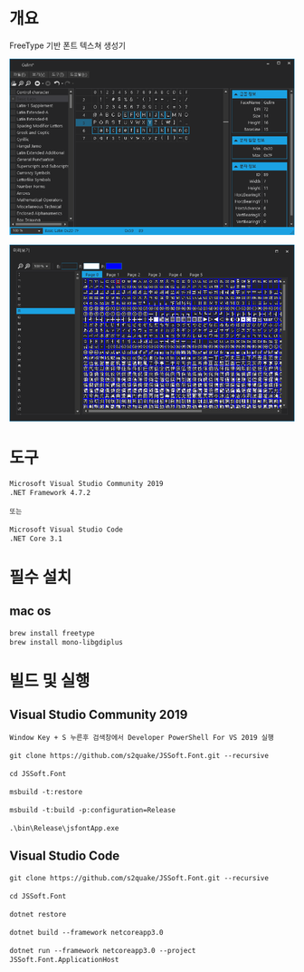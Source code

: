 # 개요

FreeType 기반 폰트 텍스쳐 생성기

![main](./image01.png)

![preview](./image02.png)

# 도구

    Microsoft Visual Studio Community 2019
    .NET Framework 4.7.2

    또는

    Microsoft Visual Studio Code
    .NET Core 3.1

# 필수 설치

## mac os
    
    brew install freetype
    brew install mono-libgdiplus


# 빌드 및 실행

## Visual Studio Community 2019

    Window Key + S 누른후 검색창에서 Developer PowerShell For VS 2019 실행

    git clone https://github.com/s2quake/JSSoft.Font.git --recursive

    cd JSSoft.Font

    msbuild -t:restore 

    msbuild -t:build -p:configuration=Release

    .\bin\Release\jsfontApp.exe

## Visual Studio Code

    git clone https://github.com/s2quake/JSSoft.Font.git --recursive

    cd JSSoft.Font

    dotnet restore

    dotnet build --framework netcoreapp3.0

    dotnet run --framework netcoreapp3.0 --project JSSoft.Font.ApplicationHost
